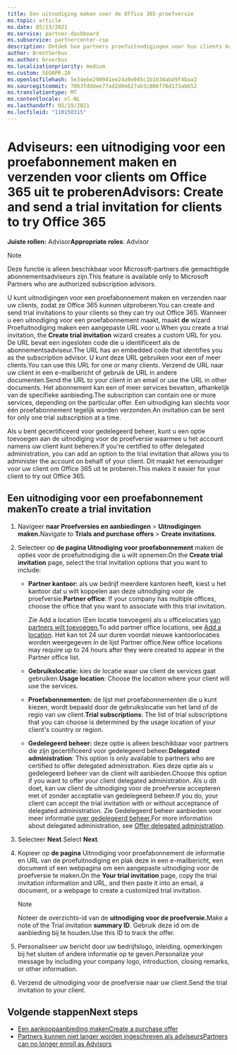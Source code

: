 ```yaml
---
title: Een uitnodiging maken voor de Office 365-proefversie
ms.topic: article
ms.date: 05/13/2021
ms.service: partner-dashboard
ms.subservice: partnercenter-csp
description: Ontdek hoe partners proefuitnodigingen voor hun clients kunnen maken en verzenden om Office 365 te proberen. Partners zijn vaak een geautoriseerde abonnementsadviseur.
author: BrentSerbus
ms.author: brserbus
ms.localizationpriority: medium
ms.custom: SEOAPR.20
ms.openlocfilehash: 5e34ebe290941ee24a9e945c1b1b34abd9f4baa3
ms.sourcegitcommit: 7063fdddee77ad2d8e627ab3c806f76d173ab652
ms.translationtype: MT
ms.contentlocale: nl-NL
ms.lasthandoff: 05/19/2021
ms.locfileid: "110150315"
---
```

# <a name="advisors-create-and-send-a-trial-invitation-for-clients-to-try-office-365"></a><span data-ttu-id="7e459-104">Adviseurs: een uitnodiging voor een proefabonnement maken en verzenden voor clients om Office 365 uit te proberen</span><span class="sxs-lookup"><span data-stu-id="7e459-104">Advisors: Create and send a trial invitation for clients to try Office 365</span></span>


<span data-ttu-id="7e459-105">**Juiste rollen:** Advisor</span><span class="sxs-lookup"><span data-stu-id="7e459-105">**Appropriate roles**: Advisor</span></span>

> [!NOTE]
> <span data-ttu-id="7e459-106">Deze functie is alleen beschikbaar voor Microsoft-partners die gemachtigde abonnementsadviseurs zijn.</span><span class="sxs-lookup"><span data-stu-id="7e459-106">This feature is available only to Microsoft Partners who are authorized subscription advisors.</span></span>

<span data-ttu-id="7e459-107">U kunt uitnodigingen voor een proefabonnement maken en verzenden naar uw clients, zodat ze Office 365 kunnen uitproberen.</span><span class="sxs-lookup"><span data-stu-id="7e459-107">You can create and send trial invitations to your clients so they can try out Office 365.</span></span> <span data-ttu-id="7e459-108">Wanneer u een uitnodiging voor een proefabonnement maakt, maakt **de** wizard Proefuitnodiging maken een aangepaste URL voor u.</span><span class="sxs-lookup"><span data-stu-id="7e459-108">When you create a trial invitation, the **Create trial invitation** wizard creates a custom URL for you.</span></span> <span data-ttu-id="7e459-109">De URL bevat een ingesloten code die u identificeert als de abonnementsadviseur.</span><span class="sxs-lookup"><span data-stu-id="7e459-109">The URL has an embedded code that identifies you as the subscription advisor.</span></span> <span data-ttu-id="7e459-110">U kunt deze URL gebruiken voor een of meer clients.</span><span class="sxs-lookup"><span data-stu-id="7e459-110">You can use this URL for one or many clients.</span></span> <span data-ttu-id="7e459-111">Verzend de URL naar uw client in een e-mailbericht of gebruik de URL in andere documenten.</span><span class="sxs-lookup"><span data-stu-id="7e459-111">Send the URL to your client in an email or use the URL in other documents.</span></span> <span data-ttu-id="7e459-112">Het abonnement kan een of meer services bevatten, afhankelijk van de specifieke aanbieding.</span><span class="sxs-lookup"><span data-stu-id="7e459-112">The subscription can contain one or more services, depending on the particular offer.</span></span> <span data-ttu-id="7e459-113">Een uitnodiging kan slechts voor één proefabonnement tegelijk worden verzonden.</span><span class="sxs-lookup"><span data-stu-id="7e459-113">An invitation can be sent for only one trial subscription at a time.</span></span>

<span data-ttu-id="7e459-114">Als u bent gecertificeerd voor gedelegeerd beheer, kunt u een optie toevoegen aan de uitnodiging voor de proefversie waarmee u het account namens uw client kunt beheren.</span><span class="sxs-lookup"><span data-stu-id="7e459-114">If you're certified to offer delegated administration, you can add an option to the trial invitation that allows you to administer the account on behalf of your client.</span></span> <span data-ttu-id="7e459-115">Dit maakt het eenvoudiger voor uw client om Office 365 uit te proberen.</span><span class="sxs-lookup"><span data-stu-id="7e459-115">This makes it easier for your client to try out Office 365.</span></span>

## <a name="to-create-a-trial-invitation"></a><span data-ttu-id="7e459-116">Een uitnodiging voor een proefabonnement maken</span><span class="sxs-lookup"><span data-stu-id="7e459-116">To create a trial invitation</span></span>

1. <span data-ttu-id="7e459-117">Navigeer **naar Proefversies en aanbiedingen**  >  **Uitnodigingen maken.**</span><span class="sxs-lookup"><span data-stu-id="7e459-117">Navigate to **Trials and purchase offers** > **Create invitations**.</span></span>

2. <span data-ttu-id="7e459-118">Selecteer op **de pagina Uitnodiging voor proefabonnement** maken de opties voor de proefuitnodiging die u wilt opnemen:</span><span class="sxs-lookup"><span data-stu-id="7e459-118">On the **Create trial invitation** page, select the trial invitation options that you want to include:</span></span>

    - <span data-ttu-id="7e459-119">**Partner kantoor:** als uw bedrijf meerdere kantoren heeft, kiest u het kantoor dat u wilt koppelen aan deze uitnodiging voor de proefversie.</span><span class="sxs-lookup"><span data-stu-id="7e459-119">**Partner office**: If your company has multiple offices, choose the office that you want to associate with this trial invitation.</span></span>

        <span data-ttu-id="7e459-120">Zie Add a location (Een locatie toevoegen) als u officelocaties [van partners wilt toevoegen.](manage-locations.md)</span><span class="sxs-lookup"><span data-stu-id="7e459-120">To add partner office locations, see [Add a location](manage-locations.md).</span></span> <span data-ttu-id="7e459-121">Het kan tot 24 uur duren voordat nieuwe kantoorlocaties worden weergegeven in de lijst Partner office.</span><span class="sxs-lookup"><span data-stu-id="7e459-121">New office locations may require up to 24 hours after they were created to appear in the Partner office list.</span></span>

    - <span data-ttu-id="7e459-122">**Gebruikslocatie:** kies de locatie waar uw client de services gaat gebruiken.</span><span class="sxs-lookup"><span data-stu-id="7e459-122">**Usage location**: Choose the location where your client will use the services.</span></span>
    - <span data-ttu-id="7e459-123">**Proefabonnementen:** de lijst met proefabonnementen die u kunt kiezen, wordt bepaald door de gebruikslocatie van het land of de regio van uw client.</span><span class="sxs-lookup"><span data-stu-id="7e459-123">**Trial subscriptions**: The list of trial subscriptions that you can choose is determined by the usage location of your client's country or region.</span></span>
    - <span data-ttu-id="7e459-124">**Gedelegeerd beheer:** deze optie is alleen beschikbaar voor partners die zijn gecertificeerd voor gedelegeerd beheer.</span><span class="sxs-lookup"><span data-stu-id="7e459-124">**Delegated administration**: This option is only available to partners who are certified to offer delegated administration.</span></span> <span data-ttu-id="7e459-125">Kies deze optie als u gedelegeerd beheer van de client wilt aanbieden.</span><span class="sxs-lookup"><span data-stu-id="7e459-125">Choose this option if you want to offer your client delegated administration.</span></span> <span data-ttu-id="7e459-126">Als u dit doet, kan uw client de uitnodiging voor de proefversie accepteren met of zonder acceptatie van gedelegeerd beheer.</span><span class="sxs-lookup"><span data-stu-id="7e459-126">If you do, your client can accept the trial invitation with or without acceptance of delegated administration.</span></span> <span data-ttu-id="7e459-127">Zie Gedelegeerd beheer aanbieden voor meer informatie [over gedelegeerd beheer.](customers-revoke-admin-privileges.md)</span><span class="sxs-lookup"><span data-stu-id="7e459-127">For more information about delegated administration, see [Offer delegated administration](customers-revoke-admin-privileges.md).</span></span>

3. <span data-ttu-id="7e459-128">Selecteer **Next**.</span><span class="sxs-lookup"><span data-stu-id="7e459-128">Select **Next**.</span></span>

4. <span data-ttu-id="7e459-129">Kopieer op **de pagina** Uitnodiging voor proefabonnement de informatie en URL van de proefuitnodiging en plak deze in een e-mailbericht, een document of een webpagina om een aangepaste uitnodiging voor de proefversie te maken.</span><span class="sxs-lookup"><span data-stu-id="7e459-129">On the **Your trial invitation** page, copy the trial invitation information and URL, and then paste it into an email, a document, or a webpage to create a customized trial invitation.</span></span>

    > [!NOTE]
    > <span data-ttu-id="7e459-130">Noteer de overzichts-id van de **uitnodiging voor de proefversie.**</span><span class="sxs-lookup"><span data-stu-id="7e459-130">Make a note of the Trial invitation **summary ID**.</span></span> <span data-ttu-id="7e459-131">Gebruik deze id om de aanbieding bij te houden.</span><span class="sxs-lookup"><span data-stu-id="7e459-131">Use this ID to track the offer.</span></span>

5. <span data-ttu-id="7e459-132">Personaliseer uw bericht door uw bedrijfslogo, inleiding, opmerkingen bij het sluiten of andere informatie op te geven.</span><span class="sxs-lookup"><span data-stu-id="7e459-132">Personalize your message by including your company logo, introduction, closing remarks, or other information.</span></span>

6. <span data-ttu-id="7e459-133">Verzend de uitnodiging voor de proefversie naar uw client.</span><span class="sxs-lookup"><span data-stu-id="7e459-133">Send the trial invitation to your client.</span></span>

## <a name="next-steps"></a><span data-ttu-id="7e459-134">Volgende stappen</span><span class="sxs-lookup"><span data-stu-id="7e459-134">Next steps</span></span>

- [<span data-ttu-id="7e459-135">Een aankoopaanbieding maken</span><span class="sxs-lookup"><span data-stu-id="7e459-135">Create a purchase offer</span></span>](advisor-create-a-purchase-offer.md)
- [<span data-ttu-id="7e459-136">Partners kunnen niet langer worden ingeschreven als adviseurs</span><span class="sxs-lookup"><span data-stu-id="7e459-136">Partners can no longer enroll as Advisors</span></span>](advisors-no-csp.md)
